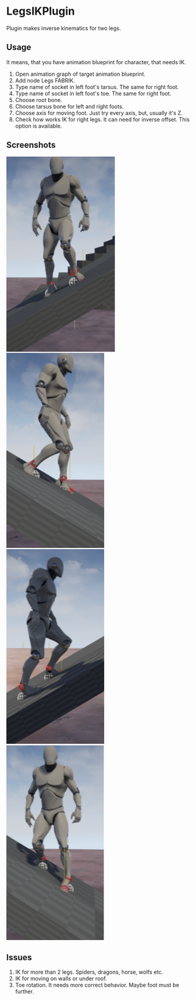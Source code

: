 LegsIKPlugin
===

Plugin makes inverse kinematics for two legs.

Usage
---

It means, that you have animation blueprint for character, that needs IK.

1. Open animation graph of target animation blueprint.
2. Add node Legs FABRIK.
3. Type name of socket in left foot's tarsus. The same for right foot.
4. Type name of socket in left foot's toe. The same for right foot.
5. Choose root bone.
6. Choose tarsus bone for left and right foots.
7. Choose axis for moving foot. Just try every axis, but, usually it's Z.
8. Check how works IK for right legs. It can need for inverse offset. This option is available.

Screenshots
---
![Demo](https://raw.githubusercontent.com/ANtlord/LegsIKPlugin/unreal-engine-4.9-support/Screenshots/ik1.png)
![Demo](https://raw.githubusercontent.com/ANtlord/LegsIKPlugin/unreal-engine-4.9-support/Screenshots/ik2.png)
![Demo](https://raw.githubusercontent.com/ANtlord/LegsIKPlugin/unreal-engine-4.9-support/Screenshots/ik3.png)
![Demo](https://raw.githubusercontent.com/ANtlord/LegsIKPlugin/unreal-engine-4.9-support/Screenshots/ik4.png)

Issues
---
1. IK for more than 2 legs. Spiders, dragons, horse, wolfs etc.
2. IK for moving on walls or under roof.
3. Toe rotation. It needs more correct behavior. Maybe foot must be further.
